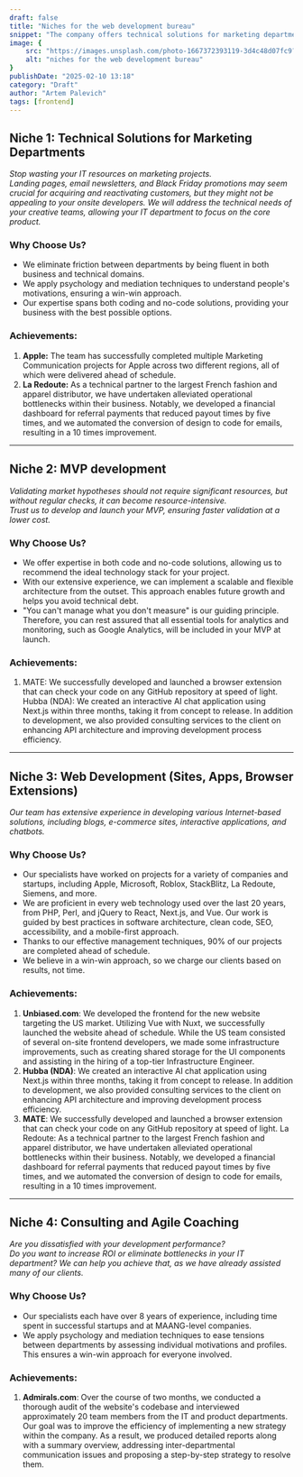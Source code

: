 ```yaml
---
draft: false
title: "Niches for the web development bureau"
snippet: "The company offers technical solutions for marketing departments, including MVP development, web development, and consulting. They specialize in bridging the gap between business and technical domains, utilizing expertise in both code and no-code solutions. Their achievements highlight successful collaborations with prominent clients like Apple and La Redoute, showcasing their ability to deliver impactful results."
image: {
    src: "https://images.unsplash.com/photo-1667372393119-3d4c48d07fc9?&fit=crop&w=430&h=240",
    alt: "niches for the web development bureau"
}
publishDate: "2025-02-10 13:18"
category: "Draft"
author: "Artem Palevich"
tags: [frontend]
---
```

## Niche 1: Technical Solutions for Marketing Departments

*Stop wasting your IT resources on marketing projects. <br>
Landing pages, email newsletters, and Black Friday promotions may seem crucial for acquiring and reactivating customers, but they might not be appealing to your onsite developers. We will address the technical needs of your creative teams, allowing your IT department to focus on the core product.*

### Why Choose Us?
- We eliminate friction between departments by being fluent in both business and technical domains.
- We apply psychology and mediation techniques to understand people's motivations, ensuring a win-win approach.
- Our expertise spans both coding and no-code solutions, providing your business with the best possible options.

### Achievements:
1. **Apple:** The team has successfully completed multiple Marketing Communication projects for Apple across two different regions, all of which were delivered ahead of schedule.
2. **La Redoute:** As a technical partner to the largest French fashion and apparel distributor, we have undertaken alleviated operational bottlenecks within their business. Notably, we developed a financial dashboard for referral payments that reduced payout times by five times, and we automated the conversion of design to code for emails, resulting in a 10 times improvement.

---

## Niche 2: MVP development

*Validating market hypotheses should not require significant resources, but without regular checks, it can become resource-intensive.<br>
Trust us to develop and launch your MVP, ensuring faster validation at a lower cost.*

### Why Choose Us?
- We offer expertise in both code and no-code solutions, allowing us to recommend the ideal technology stack for your project.
- With our extensive experience, we can implement a scalable and flexible architecture from the outset. This approach enables future growth and helps you avoid technical debt.
- "You can't manage what you don't measure" is our guiding principle. Therefore, you can rest assured that all essential tools for analytics and monitoring, such as Google Analytics, will be included in your MVP at launch.

### Achievements:

1. MATE: We successfully developed and launched a browser extension that can check your code on any GitHub repository at speed of light.
Hubba (NDA): We created an interactive AI chat application using Next.js within three months, taking it from concept to release. In addition to development, we also provided consulting services to the client on enhancing API architecture and improving development process efficiency.

---

## Niche 3: Web Development (Sites, Apps, Browser Extensions) 

*Our team has extensive experience in developing various Internet-based solutions, including blogs, e-commerce sites, interactive applications, and chatbots.*

### Why Choose Us?
- Our specialists have worked on projects for a variety of companies and startups, including Apple, Microsoft, Roblox, StackBlitz, La Redoute, Siemens, and more.
- We are proficient in every web technology used over the last 20 years, from PHP, Perl, and jQuery to React, Next.js, and Vue. Our work is guided by best practices in software architecture, clean code, SEO, accessibility, and a mobile-first approach.
- Thanks to our effective management techniques, 90% of our projects are completed ahead of schedule.
- We believe in a win-win approach, so we charge our clients based on results, not time.

### Achievements:

1. **Unbiased.com**: We developed the frontend for the new website targeting the US market. Utilizing Vue with Nuxt, we successfully launched the website ahead of schedule. While the US team consisted of several on-site frontend developers, we made some infrastructure improvements, such as creating shared storage for the UI components and assisting in the hiring of a top-tier Infrastructure Engineer.
2. **Hubba (NDA)**: We created an interactive AI chat application using Next.js within three months, taking it from concept to release. In addition to development, we also provided consulting services to the client on enhancing API architecture and improving development process efficiency.
3. **MATE**: We successfully developed and launched a browser extension that can check your code on any GitHub repository at speed of light.
La Redoute: As a technical partner to the largest French fashion and apparel distributor, we have undertaken alleviated operational bottlenecks within their business. Notably, we developed a financial dashboard for referral payments that reduced payout times by five times, and we automated the conversion of design to code for emails, resulting in a 10 times improvement.

---

## Niche 4: Consulting and Agile Coaching

*Are you dissatisfied with your development performance?<br>
Do you want to increase ROI or eliminate bottlenecks in your IT department? We can help you achieve that, as we have already assisted many of our clients.*

### Why Choose Us?
- Our specialists each have over 8 years of experience, including time spent in successful startups and at MAANG-level companies.
- We apply psychology and mediation techniques to ease tensions between departments by assessing individual motivations and profiles. This ensures a win-win approach for everyone involved.

### Achievements:

1. **Admirals.com**: Over the course of two months, we conducted a thorough audit of the website's codebase and interviewed approximately 20 team members from the IT and product departments. Our goal was to improve the efficiency of implementing a new strategy within the company. As a result, we produced detailed reports along with a summary overview, addressing inter-departmental communication issues and proposing a step-by-step strategy to resolve them.
